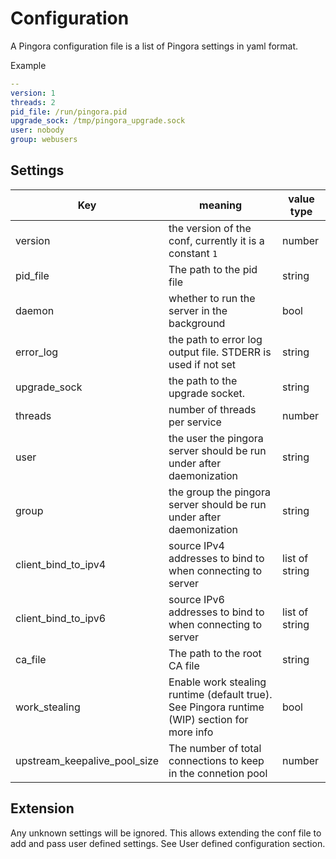 # Configuration

A Pingora configuration file is a list of Pingora settings in yaml format.

Example
```yaml
--
version: 1
threads: 2
pid_file: /run/pingora.pid
upgrade_sock: /tmp/pingora_upgrade.sock
user: nobody
group: webusers
```
## Settings
| Key      | meaning        | value type |
| ------------- |-------------| ----|
| version | the version of the conf, currently it is a constant `1` | number |
| pid_file | The path to the pid file | string |
| daemon | whether to run the server in the background | bool |
| error_log | the path to error log output file. STDERR is used if not set | string |
| upgrade_sock | the path to the upgrade socket. | string |
| threads | number of threads per service | number |
| user | the user the pingora server should be run under after daemonization | string |
| group | the group the pingora server should be run under after daemonization | string |
| client_bind_to_ipv4 | source IPv4 addresses to bind to when connecting to server | list of string |
| client_bind_to_ipv6 | source IPv6 addresses to bind to when connecting to server| list of string |
| ca_file | The path to the root CA file | string |
| work_stealing | Enable work stealing runtime (default true). See Pingora runtime (WIP) section for more info | bool |
| upstream_keepalive_pool_size | The number of total connections to keep in the connetion pool | number |

## Extension
Any unknown settings will be ignored. This allows extending the conf file to add and pass user defined settings. See User defined configuration section.
